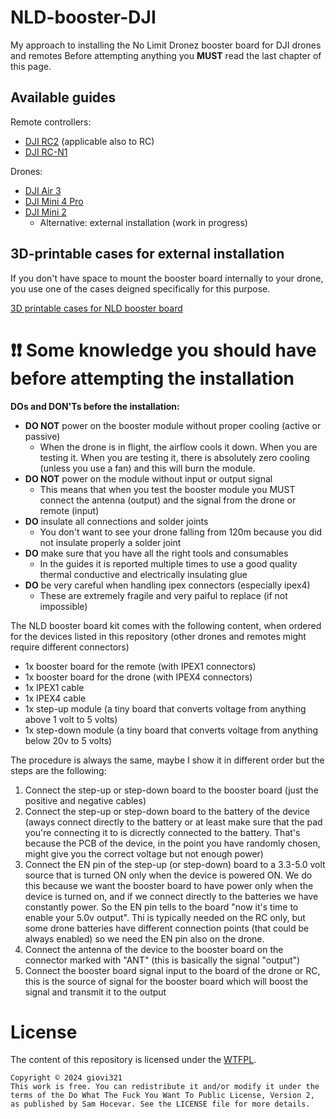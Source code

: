 # NLD-booster-DJI
My approach to installing the No Limit Dronez booster board for DJI drones and remotes
Before attempting anything you **MUST** read the last chapter of this page.

## Available guides

Remote controllers:
- [DJI RC2](https://github.com/giovi321/NLD-booster-DJI/blob/main/RC2_and_RC.md) (applicable also to RC)
- [DJI RC-N1](https://github.com/giovi321/NLD-booster-DJI/blob/main/RC-N1.md)

Drones:
- [DJI Air 3](https://github.com/giovi321/NLD-booster-DJI/blob/main/Air_3.md)
- [DJI Mini 4 Pro](https://github.com/giovi321/NLD-booster-DJI/blob/main/Mini_4_Pro.md)
- [DJI Mini 2](https://github.com/giovi321/NLD-booster-DJI/blob/main/Mini_2.md)
  - Alternative: external installation (work in progress)

## 3D-printable cases for external installation
If you don't have space to mount the booster board internally to your drone, you use one of the cases deigned specifically for this purpose.

[3D printable cases for NLD booster board](https://github.com/giovi321/NLD-booster-DJI/tree/main/Cases%203D)

# ❗❗ Some knowledge you should have before attempting the installation

**DOs and DON'Ts before the installation:**
- **DO NOT** power on the booster module without proper cooling (active or passive)
  - When the drone is in flight, the airflow cools it down. When you are testing it. When you are testing it, there is absolutely zero cooling (unless you use a fan) and this will burn the module.
- **DO NOT** power on the module without input or output signal
  - This means that when you test the booster module you MUST connect the antenna (output) and the signal from the drone or remote (input)
- **DO** insulate all connections and solder joints
  - You don't want to see your drone falling from 120m because you did not insulate properly a solder joint
- **DO** make sure that you have all the right tools and consumables
  - In the guides it is reported multiple times to use a good quality thermal conductive and electrically insulating glue
- **DO** be very careful when handling ipex connectors (especially ipex4)
  - These are extremely fragile and very paiful to replace (if not impossible) 

The NLD booster board kit comes with the following content, when ordered for the devices listed in this repository (other drones and remotes might require different connectors)
- 1x booster board for the remote (with IPEX1 connectors)
- 1x booster board for the drone (with IPEX4 connectors)
- 1x IPEX1 cable
- 1x IPEX4 cable
- 1x step-up module (a tiny board that converts voltage from anything above 1 volt to 5 volts)
- 1x step-down module (a tiny board that converts voltage from anything below 20v to 5 volts)

The procedure is always the same, maybe I show it in different order but the steps are the following:
1) Connect the step-up or step-down board to the booster board (just the positive and negative cables)
2) Connect the step-up or step-down board to the battery of the device (aways connect directly to the battery or at least make sure that the pad you're connecting it to is dicrectly connected to the battery. That's because the PCB of the device, in the point you have randomly chosen, might give you the correct voltage but not enough power)
3) Connect the EN pin of the step-up (or step-down) board to a 3.3-5.0 volt source that is turned ON only when the device is powered ON. We do this because we want the booster board to have power only when the device is turned on, and if we connect directly to the batteries we have constantly power. So the EN pin tells to the board "now it's time to enable your 5.0v output". Thi is typically needed on the RC only, but some drone batteries have different connection points (that could be always enabled) so we need the EN pin also on the drone.
4) Connect the antenna of the device to the booster board on the connector marked with "ANT" (this is basically the signal "output")
5) Connect the booster board signal input to the board of the drone or RC, this is the source of signal for the booster board which will boost the signal and transmit it to the output

# License
The content of this repository is licensed under the [WTFPL](http://www.wtfpl.net/).

```
Copyright © 2024 giovi321
This work is free. You can redistribute it and/or modify it under the
terms of the Do What The Fuck You Want To Public License, Version 2,
as published by Sam Hocevar. See the LICENSE file for more details.
```
